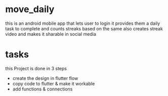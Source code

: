 # move_daily

this is an android mobile app that lets user to login 
it provides them a daily task to complete 
and counts streaks based on the same
also creates streak video and makes it sharable in social media

# tasks

this Project is done in 3 steps
- create the design in flutter flow 
- copy code to flutter & make it workable
- add functions & connections
